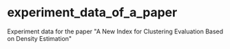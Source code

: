 # experiment_data_of_a_paper
Experiment data for the paper "A New Index for Clustering Evaluation Based on Density Estimation"
